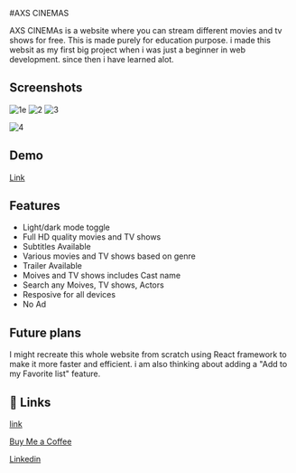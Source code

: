 #AXS CINEMAS

AXS CINEMAs is a website where you can stream different movies and tv shows for free. This is made purely for education purpose. i made this websit as my first big project when i was just a beginner in web development. since then i have learned alot.

## Screenshots
![1e](https://user-images.githubusercontent.com/79587101/231735364-82a442dc-fd19-46a3-a7ae-1766eefaf557.png)
![2](https://user-images.githubusercontent.com/79587101/231735379-aa1cb6e6-7e4d-43fc-8a02-e45ef048c221.png)
![3](https://user-images.githubusercontent.com/79587101/231735407-4afb8b5f-e415-41a3-8e11-56bd456667d9.png)

![4](https://user-images.githubusercontent.com/79587101/231735427-95efc57a-7dc9-42cf-9d95-8be9bb98a3e1.png)



## Demo
[Link](http://axs-cinemas.vercel.app/)


## Features

- Light/dark mode toggle
- Full HD quality movies and TV shows
- Subtitles Available
- Various movies and TV shows based on genre
- Trailer Available
- Moives and TV shows includes Cast name
- Search any Moives, TV shows, Actors
- Resposive for all devices
- No Ad

## Future plans

I might recreate this whole website from scratch using React framework to make it more faster and efficient. i am also thinking about adding a "Add to my Favorite list" feature.

## 🔗 Links
[link](https://axs-cinemas.vercel.app/)</br>

[Buy Me a Coffee](https://www.buymeacoffee.com/siku29) </br>

[Linkedin](https://www.linkedin.com/in/achyuta-kumar-mohapatra-54894a21a/)
